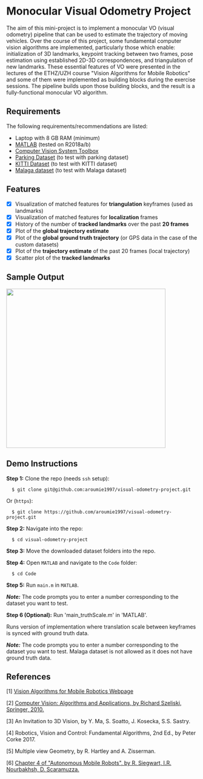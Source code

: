 # Monocular Visual Odometry Project

The aim of this mini-project is to implement a monocular VO (visual odometry) pipeline that can be used to estimate the trajectory of moving vehicles. Over the course of this project, some fundamental computer vision algorithms are implemented, particularly those which enable: initialization of 3D landmarks, keypoint tracking between two frames, pose estimation using established 2D-3D correspondences, and triangulation of new landmarks. These essential features of VO were presented in the lectures of the ETHZ/UZH course "Vision Algorithms for Mobile Robotics" and some of them were implemented as building blocks during the exercise sessions. The pipeline builds upon those building blocks, and the result is a fully-functional monocular VO algorithm.

## Requirements

The following requirements/recommendations are listed:

* Laptop with 8 GB RAM (minimum) 
* [MATLAB](https://www.mathworks.com/downloads/) (tested on R2018a/b)
* [Computer Vision System Toolbox](https://www.mathworks.com/products/computer-vision.html)
* [Parking Dataset](http://rpg.ifi.uzh.ch/docs/teaching/2016/parking.zip) (to test with parking dataset)
* [KITTI Dataset](http://rpg.ifi.uzh.ch/docs/teaching/2016/kitti00.zip) (to test with KITTI dataset)
* [Malaga dataset](http://rpg.ifi.uzh.ch/docs/teaching/2016/malaga-urban-dataset-extract-07.zip) (to test with Malaga dataset)


## Features

- [x] Visualization of matched features for **triangulation** keyframes (used as landmarks)  
- [x] Visualization of matched features for **localization** frames  
- [x] History of the number of **tracked landmarks** over the past **20 frames**
- [x] Plot of the **global trajectory estimate**
- [x] Plot of the **global ground truth trajectory** (or GPS data in the case of the custom datasets)
- [x] Plot of the **trajectory estimate** of the past 20 frames (local trajectory)
- [x] Scatter plot of the **tracked landmarks**

## Sample Output

<div figure-id="fig:sample_output" figure-caption="Sample Output (custom dataset) when running the main.m file">
     <img src="/resources/Sample_custom.png" style='width: 30em'/>
</div>

## Demo Instructions

**Step 1:** Clone the repo (needs `ssh` setup):

``` 
  $ git clone git@github.com:aroumie1997/visual-odometry-project.git
```

Or (`https`):

```
  $ git clone https://github.com/aroumie1997/visual-odometry-project.git
```
  
**Step 2:** Navigate into the repo:

```
  $ cd visual-odometry-project
```

**Step 3:** Move the downloaded dataset folders into the repo.

**Step 4:** Open `MATLAB` and navigate to the `Code` folder:

```
  $ cd Code
```
**Step 5:** Run `main.m` in `MATLAB`.

_**Note:**_ The code prompts you to enter a number corresponding to the dataset you want to test.

**Step 6 (Optional):** Run 'main_truthScale.m' in 'MATLAB'.

Runs version of implementation where translation scale between keyframes is synced with ground truth data.

_**Note:**_ The code prompts you to enter a number corresponding to the dataset you want to test. Malaga dataset is not allowed as it does not have ground truth data.

## References

[1] [Vision Algorithms for Mobile Robotics Webpage](http://rpg.ifi.uzh.ch/teaching.html)

[2] [Computer Vision: Algorithms and Applications, by Richard Szeliski, Springer, 2010.](http://szeliski.org/Book/)

[3] An Invitation to 3D Vision, by Y. Ma, S. Soatto, J. Kosecka, S.S. Sastry.

[4] Robotics, Vision and Control: Fundamental Algorithms, 2nd Ed., by Peter Corke 2017.

[5] Multiple view Geometry, by R. Hartley and A. Zisserman.

[6] [Chapter 4 of "Autonomous Mobile Robots", by R. Siegwart, I.R. Nourbakhsh, D. Scaramuzza.](http://rpg.ifi.uzh.ch/docs/teaching/2018/Ch4_AMRobots.pdf)
